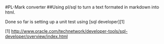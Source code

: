#PL-Mark converter
##Using pl/sql to turn a text formated in markdown into html.

Done so far is setting up a unit test using [sql developer][1]


[1] http://www.oracle.com/technetwork/developer-tools/sql-developer/overview/index.html